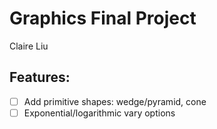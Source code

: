 # Graphics Final Project
Claire Liu

## Features:
- [ ] Add primitive shapes: wedge/pyramid, cone
- [ ] Exponential/logarithmic vary options
